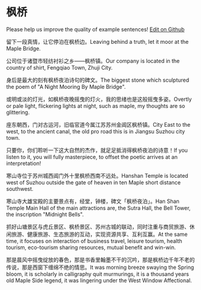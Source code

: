 # 枫桥

Please help us improve the quality of example sentences! [Edit on Github](https://github.com/jiyushe/jiyu-example-sentence-source/blob/main/chinese/fengqiao.md)

<p><span class="chinese">留下一段真情，让它停泊在枫桥边。</span><span class="english">Leaving behind a truth, let it moor at the Maple Bridge.</span></p>

<p><span class="chinese">公司位于诸暨市轻纺衬衫之乡——枫桥镇。</span><span class="english">Our company is located in the country of shirt, Fengqiao Town, Zhuji City.</span></p>

<p><span class="chinese">身后是最大的刻有枫桥夜泊诗句的碑文。</span><span class="english">The biggest stone which sculptured the poem of "A Night Mooring By Maple Bridge".</span></p>

<p><span class="chinese">或明或淡的灯光，如枫桥夜晚摇曳的灯火，我的思绪也是这般摇曳多姿。</span><span class="english">Overtly or pale light, flickering lights at night, such as maple, my thoughts are so glittering.</span></p>

<p><span class="chinese">座东朝西，门对古运河，旧临官道今属江苏苏州金阊区枫桥镇。</span><span class="english">City East to the west, to the ancient canal, the old pro road this is in Jiangsu Suzhou city town.</span></p>

<p><span class="chinese">只要你，你们聆听一下这大自然的杰作，就足足抵消得枫桥夜泊的诗意！</span><span class="english">If you listen to it, you will fully masterpiece, to offset the poetic arrives at an interpretation!</span></p>

<p><span class="chinese">寒山寺位于苏州城西阊门外十里枫桥西南不远处。</span><span class="english">Hanshan Temple is located west of Suzhou outside the gate of heaven in ten Maple short distance southwest.</span></p>

<p><span class="chinese">寒山寺大雄宝殿的主要景点有，经堂，钟楼，碑文「枫桥夜泊」。</span><span class="english">Han Shan Temple Main Hall of the main attractions are, the Sutra Hall, the Bell Tower, the inscription "Midnight Bells".</span></p>

<p><span class="chinese">抓好山塘景区与虎丘景区、枫桥景区、苏州古城的联动，同时注重与商贸旅游、休闲旅游、健康旅游、生态旅游的互动，实现资源共享、互利互赢。</span><span class="english">At the same time, it focuses on interaction of business travel, leisure tourism, health tourism, eco-tourism sharing resources, mutual benefit and win-win.</span></p>

<p><span class="chinese">那是晨风中摇曳绽放的春色，那是书香里翰墨不干的沉吟，那是枫桥边千年不老的传说，那是西窗下缠绵不绝的情思。</span><span class="english">It was morning breeze swaying the Spring bloom, it is scholarly in calligraphy quit murmurings, it is a thousand years old Maple Side legend, it was lingering under the West Window Affectional.</span></p>

